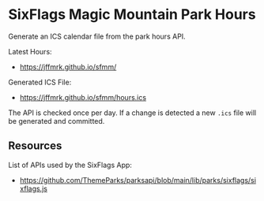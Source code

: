 # SixFlags Magic Mountain Park Hours

Generate an ICS calendar file from the park hours API.

Latest Hours:
* https://jffmrk.github.io/sfmm/

Generated ICS File:
* https://jffmrk.github.io/sfmm/hours.ics

The API is checked once per day. If a change is detected a new `.ics` file will be generated and committed.


## Resources

List of APIs used by the SixFlags App:
* https://github.com/ThemeParks/parksapi/blob/main/lib/parks/sixflags/sixflags.js
